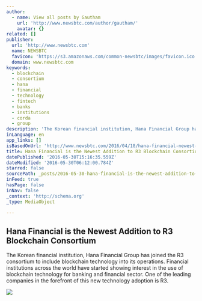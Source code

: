 ```yaml
---
author:
  - name: View all posts by Gautham
    url: 'http://www.newsbtc.com/author/gautham/'
    avatar: {}
related: []
publisher:
  url: 'http://www.newsbtc.com'
  name: NEWSBTC
  favicon: 'https://s3.amazonaws.com/common-newsbtc/images/favicon.ico'
  domain: www.newsbtc.com
keywords:
  - blockchain
  - consortium
  - hana
  - financial
  - technology
  - fintech
  - banks
  - institutions
  - corda
  - group
description: 'The Korean financial institution, Hana Financial Group has joined the R3 consortium to include blockchain technology into its operations. Financial institutions across the world have started showing interest in the use of blockchain technology for banking and financial sector. One of the leading companies in the forefront of this new technology adoption is R3.'
inLanguage: en
app_links: []
isBasedOnUrl: 'http://www.newsbtc.com/2016/04/18/hana-financial-newest-addition-to-the-r3-consortium/'
title: Hana Financial is the Newest Addition to R3 Blockchain Consortium
datePublished: '2016-05-30T15:16:35.559Z'
dateModified: '2016-05-30T06:12:00.784Z'
starred: false
sourcePath: _posts/2016-05-30-hana-financial-is-the-newest-addition-to-r3-blockchain-conso.md
inFeed: true
hasPage: false
inNav: false
_context: 'http://schema.org'
_type: MediaObject

---
```

<article style=""><h1>Hana Financial is the Newest Addition to R3 Blockchain Consortium</h1><p>The Korean financial institution, Hana Financial Group has joined the R3 consortium to include blockchain technology into its operations. Financial institutions across the world have started showing interest in the use of blockchain technology for banking and financial sector. One of the leading companies in the forefront of this new technology adoption is R3.</p><img src="http://s3.amazonaws.com/main-newsbtc-images/2016/04/18164617/hana-financial_416x416.jpg" /></article>
